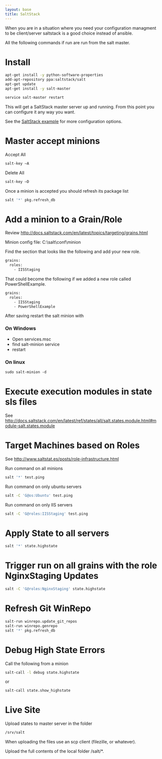 ```yaml
---
layout: base
title: SaltStack
---
```


When you are in a situation where you need your configuration managment to be 
client/server saltstack is a good choice instead of ansible.

All the following commands if run are run from the salt master.


# Install
```bash
apt-get install -y python-software-properties
add-apt-repository ppa:saltstack/salt
apt-get update
apt-get install -y salt-master

service salt-master restart
```

This will get a SaltStack master server up and running.  From this point you can configure it any way you want.

See the [SaltStack example](https://github.com/majorsilence/Dev/tree/master/DevOps/SaltStack) for more configuration options.


# Master accept minions

Accept All
```bash
salt-key –A
```

Delete All
```bash
salt-key –D
```

Once a minion is accepted you should refresh its package list
```bash
salt '*' pkg.refresh_db
```

# Add a minion to a Grain/Role
Review http://docs.saltstack.com/en/latest/topics/targeting/grains.html

Minion config file: C:\salt\conf\minion

Find the section that looks like the following and add your new role.
```txt
grains:
  roles:
    - IISStaging
```

That could become the following if we added a new role called PowerShellExample.
```txt
grains:
  roles:
    - IISStaging
    - PowerShellExample
```

After saving restart the salt minion with

### On Windows
* Open services.msc
* find salt-minion service
* restart

### On linux
```ps
sudo salt-minion -d
```


# Execute execution modules in state sls files
See http://docs.saltstack.com/en/latest/ref/states/all/salt.states.module.html#module-salt.states.module


# Target Machines based on Roles 
See http://www.saltstat.es/posts/role-infrastructure.html

Run command on all minions
```bash
salt '*' test.ping
```

Run command on only ubuntu servers
```bash
salt -C 'G@os:Ubuntu' test.ping
```

Run command on only IIS servers
```bash
salt -C 'G@roles:IISStaging' test.ping
```


# Apply State to all servers
```bash
salt '*' state.highstate
```

# Trigger run on all grains with the role NginxStaging Updates
```bash
salt -C 'G@roles:NginxStaging' state.highstate
```


# Refresh Git WinRepo


```bash
salt-run winrepo.update_git_repos
salt-run winrepo.genrepo
salt '*' pkg.refresh_db
```


# Debug High State Errors
Call the following from a minion

```bash
salt-call -l debug state.highstate
```

or 
```bash
salt-call state.show_highstate
```


# Live Site

Upload states to master server in the folder 

```bash
/srv/salt
```

When uploading the files use an scp client (filezille, or whatever).

Upload the full contents of the local folder /salt/*.
